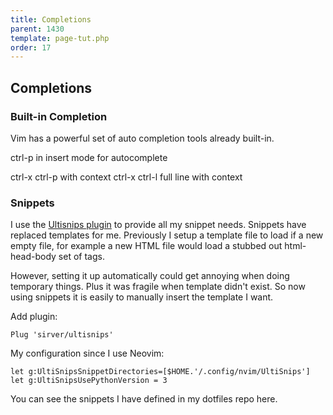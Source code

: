 ```yaml
---
title: Completions
parent: 1430
template: page-tut.php
order: 17
---
```


## Completions

### Built-in Completion

Vim has a powerful set of auto completion tools already built-in.

ctrl-p in insert mode for autocomplete

ctrl-x ctrl-p with context
ctrl-x ctrl-l full line with context


### Snippets

I use the [Ultisnips plugin](https://github.com/SirVer/ultisnips) to provide all my snippet needs. Snippets have replaced templates for me. Previously I setup a template file to load if a new empty file, for example a new HTML file would load a stubbed out html-head-body set of tags.

However, setting it up automatically could get annoying when doing temporary things. Plus it was fragile when template didn't exist. So now using snippets it is easily to manually insert the template I want.

Add plugin:
```
Plug 'sirver/ultisnips'
```

My configuration since I use Neovim:
```
let g:UltiSnipsSnippetDirectories=[$HOME.'/.config/nvim/UltiSnips']
let g:UltiSnipsUsePythonVersion = 3
```

You can see the snippets I have defined in my dotfiles repo here.


[1]: http://georgebrock.github.io/talks/vim-completion/

